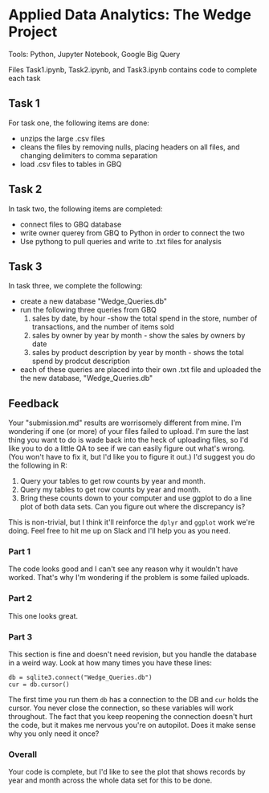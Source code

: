 # Applied Data Analytics: The Wedge Project

Tools: Python, Jupyter Notebook, Google Big Query

Files Task1.ipynb, Task2.ipynb, and Task3.ipynb contains code to complete each task 

## Task 1
For task one, the following items are done:
- unzips the large .csv files 
- cleans the files by removing nulls, placing headers on all files, and changing delimiters to comma separation
- load .csv files to tables in GBQ

## Task 2
In task two, the following items are completed:
- connect files to GBQ database
- write owner querey from GBQ to Python in order to connect the two
- Use pythong to pull queries and write to .txt files for analysis

## Task 3 
In task three, we complete the following:
- create a new database "Wedge_Queries.db"
- run the following three queries from GBQ 
  1. sales by date, by hour -show the total spend in the store, number of transactions, and the number of items sold
  2. sales by owner by year by month - show the sales by owners by date
  3. sales by product description by year by month - shows the total spend by prodcut description
- each of these queries are placed into their own .txt file and uploaded the the new database, "Wedge_Queries.db"

## Feedback

Your "submission.md" results are worrisomely different from mine. I'm wondering if one (or more) of your 
files failed to upload. I'm sure the last thing you want to do is wade back into the heck of uploading
files, so I'd like you to do a little QA to see if we can easily figure out what's wrong. (You won't
have to fix it, but I'd like you to figure it out.) I'd suggest you do the following in R:

1. Query your tables to get row counts by year and month. 
1. Query my tables to get row counts by year and month.
1. Bring these counts down to your computer and use ggplot to do a line plot
   of both data sets. Can you figure out where the discrepancy is? 
   
This is non-trivial, but I think it'll reinforce the `dplyr` and `ggplot` work we're doing. Feel free
to hit me up on Slack and I'll help you as you need. 

### Part 1
The code looks good and I can't see any reason why it wouldn't have worked. That's why I'm wondering if 
the problem is some failed uploads. 

### Part 2
This one looks great.

### Part 3
This section is fine and doesn't need revision, but you handle the database in a weird way. Look
at how many times you have these lines: 
```
db = sqlite3.connect("Wedge_Queries.db") 
cur = db.cursor()
```
The first time you run them `db` has a connection to the DB and `cur` holds the cursor. You never close
the connection, so these variables will work throughout. The fact that you keep reopening the connection
doesn't hurt the code, but it makes me nervous you're on autopilot. Does it make sense why you
only need it once? 

### Overall

Your code is complete, but I'd like to see the plot that shows records by year and month across
the whole data set for this to be done. 

